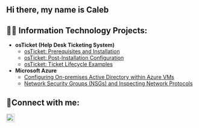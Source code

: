 ## Hi there, my name is Caleb
<h2>👨‍💻 Information Technology Projects:</h2>

- <b>osTicket (Help Desk Ticketing System)</b>
  - [osTicket: Prerequisites and Installation](https://github.com/CalebBogar/osticket-prereq)
  - [osTicket: Post-Installation Configuration](https://github.com/CalebBogar/post-install-configs)
  - [osTicket: Ticket Lifecycle Examples](https://github.com/CalebBogar/ticket-lifecycle)
- <b>Microsoft Azure</b>
  - [Configuring On-premises Active Directory within Azure VMs](https://github.com/CalebBogar/configure-ad)
  - [Network Security Groups (NSGs) and Inspecting Network Protocols](https://github.com/CalebBogar/azure-network-protocols)

<h2>🤳Connect with me:</h2>


[<img align="left" alt="Josh | LinkedIn" width="22px" src="https://cdn.jsdelivr.net/npm/simple-icons@v3/icons/linkedin.svg" />][linkedin]



[linkedin]: www.linkedin.com/in/caleb-bogar-2846922a5


